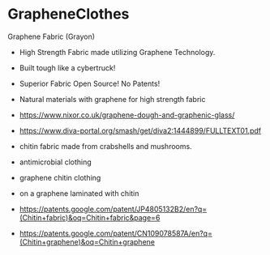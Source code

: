 # GrapheneClothes
Graphene Fabric (Grayon)

- High Strength Fabric made utilizing Graphene Technology.
- Built tough like a cybertruck!
- Superior Fabric Open Source! No Patents!
- Natural materials with graphene for high strength fabric
- https://www.nixor.co.uk/graphene-dough-and-graphenic-glass/

- https://www.diva-portal.org/smash/get/diva2:1444899/FULLTEXT01.pdf
- chitin fabric made from crabshells and mushrooms.
- antimicrobial clothing
- graphene chitin clothing
- on a graphene laminated with chitin
- https://patents.google.com/patent/JP4805132B2/en?q=(Chitin+fabric)&oq=Chitin+fabric&page=6
- https://patents.google.com/patent/CN109078587A/en?q=(Chitin+graphene)&oq=Chitin+graphene
